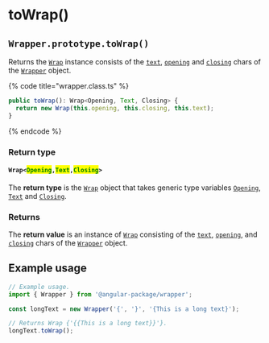 # toWrap()

## `Wrapper.prototype.toWrap()`

Returns the [`Wrap`](broken-reference) instance consists of the [`text`](../../../wrap/accessors/instance/text.md), [`opening`](../../../wrap/accessors/instance/opening.md) and [`closing`](../../../wrap/accessors/instance/closing.md) chars of the [`Wrapper`](broken-reference) object.

{% code title="wrapper.class.ts" %}
```typescript
public toWrap(): Wrap<Opening, Text, Closing> {
  return new Wrap(this.opening, this.closing, this.text);
}
```
{% endcode %}

### Return type

#### `Wrap<`<mark style="color:green;">`Opening`</mark>`,`<mark style="color:green;">`Text`</mark>`,`<mark style="color:green;">`Closing`</mark>`>`

The **return type** is the [`Wrap`](broken-reference) object that takes generic type variables [`Opening`](../../generic-type-variables.md#wrap-opening), [`Text`](../../generic-type-variables.md#wrapper-less-than...-text-...greater-than) and [`Closing`](../../generic-type-variables.md#wrap-closing).

### Returns

The **return value** is an instance of [`Wrap`](broken-reference) consisting of the [`text`](../../../wrap/accessors/instance/text.md), [`opening`](../../../wrap/accessors/instance/opening.md), and [`closing`](../../../wrap/accessors/instance/closing.md) chars of the [`Wrapper`](broken-reference) object.

## Example usage

```typescript
// Example usage.
import { Wrapper } from '@angular-package/wrapper';

const longText = new Wrapper('{', '}', '{This is a long text}');

// Returns Wrap {'{{This is a long text}}'}.
longText.toWrap();
```
